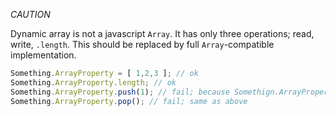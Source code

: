 *CAUTION*

Dynamic array is not a javascript `Array`. It has only three operations; read, write, `.length`. This should be replaced by full `Array`-compatible implementation.


```js
Something.ArrayProperty = [ 1,2,3 ]; // ok
Something.ArrayProperty.length; // ok
Something.ArrayProperty.push(1); // fail; because Somethign.ArrayProperty just return a new instance of `Array`, so any operations against this array isn't reflected to the *real* array.
Something.ArrayProperty.pop(); // fail; same as above
```